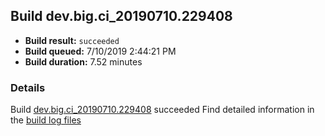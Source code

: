 ## Build dev.big.ci_20190710.229408
- **Build result:** `succeeded`
- **Build queued:** 7/10/2019 2:44:21 PM
- **Build duration:** 7.52 minutes
### Details
Build [dev.big.ci_20190710.229408](https://winappstudio.visualstudio.com/web/build.aspx?pcguid=a4ef43be-68ce-4195-a619-079b4d9834c2&builduri=vstfs%3a%2f%2f%2fBuild%2fBuild%2f29408) succeeded
Find detailed information in the [build log files](https://uwpctdiags.blob.core.windows.net/buildlogs/dev.big.ci_20190710.229408_logs.zip)
